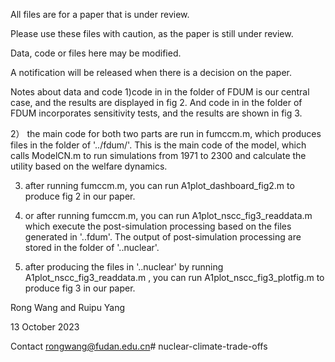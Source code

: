 All files are for a paper that is under review.

Please use these files with caution, as the paper is still under review.

Data, code or files here may be modified.

A notification will be released when there is a decision on the paper.

Notes about data and code
1)code in in the folder of FDUM is our central case, and the results are displayed in fig 2. And code in in the folder of FDUM incorporates sensitivity tests, and the results are shown in fig 3.

2） the main code for both two parts are run in fumccm.m, which produces files in the folder of '../fdum/'. This is the main code of the model, which calls ModelCN.m to run simulations from 1971 to 2300 and calculate the utility based on the welfare dynamics.

3)  after running  fumccm.m, you can run A1plot_dashboard_fig2.m to produce fig 2 in our paper.

4)  or after running  fumccm.m, you can run A1plot_nscc_fig3_readdata.m which execute the post-simulation processing based on the files generated in '..fdum'. The output of  post-simulation processing are stored in the folder of '..nuclear'.

5) after producing the files in '..nuclear' by running  A1plot_nscc_fig3_readdata.m , you can run A1plot_nscc_fig3_plotfig.m to produce fig 3 in our paper.

Rong Wang and Ruipu Yang

13 October 2023

Contact rongwang@fudan.edu.cn# nuclear-climate-trade-offs
